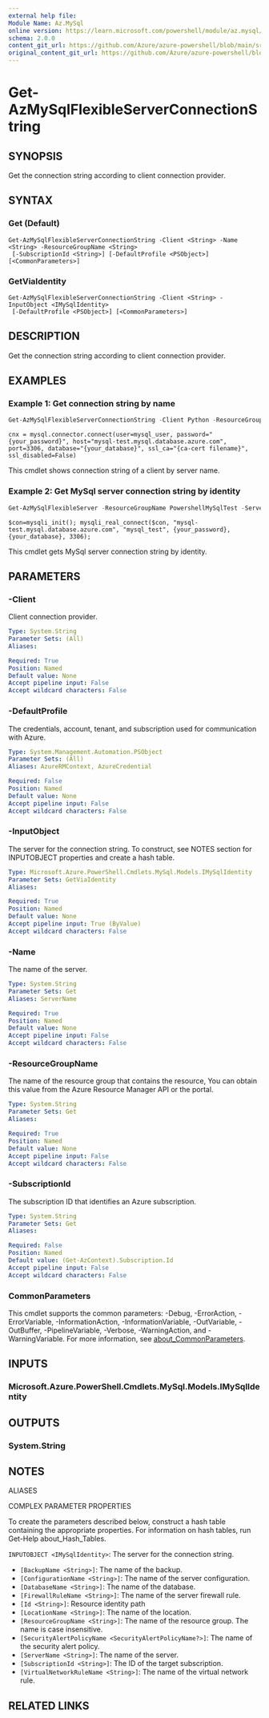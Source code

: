 ```yaml
---
external help file: 
Module Name: Az.MySql
online version: https://learn.microsoft.com/powershell/module/az.mysql/get-azmysqlflexibleserverconnectionstring
schema: 2.0.0
content_git_url: https://github.com/Azure/azure-powershell/blob/main/src/MySql/help/Get-AzMySqlFlexibleServerConnectionString.md
original_content_git_url: https://github.com/Azure/azure-powershell/blob/main/src/MySql/help/Get-AzMySqlFlexibleServerConnectionString.md
---
```


# Get-AzMySqlFlexibleServerConnectionString

## SYNOPSIS
Get the connection string according to client connection provider.

## SYNTAX

### Get (Default)
```
Get-AzMySqlFlexibleServerConnectionString -Client <String> -Name <String> -ResourceGroupName <String>
 [-SubscriptionId <String>] [-DefaultProfile <PSObject>] [<CommonParameters>]
```

### GetViaIdentity
```
Get-AzMySqlFlexibleServerConnectionString -Client <String> -InputObject <IMySqlIdentity>
 [-DefaultProfile <PSObject>] [<CommonParameters>]
```

## DESCRIPTION
Get the connection string according to client connection provider.

## EXAMPLES

### Example 1: Get connection string by name
```powershell
Get-AzMySqlFlexibleServerConnectionString -Client Python -ResourceGroupName PowershellMySqlTest -Name mysql-test
```

```output
cnx = mysql.connector.connect(user=mysql_user, password="{your_password}", host="mysql-test.mysql.database.azure.com", port=3306, database="{your_database}", ssl_ca="{ca-cert filename}", ssl_disabled=False)
```

This cmdlet shows connection string of a client by server name.

### Example 2: Get MySql server connection string by identity
```powershell
Get-AzMySqlFlexibleServer -ResourceGroupName PowershellMySqlTest -ServerName mysql-test | Get-AzMySqlFlexibleServerConnectionString -Client PHP
```

```output
$con=mysqli_init(); mysqli_real_connect($con, "mysql-test.mysql.database.azure.com", "mysql_test", {your_password}, {your_database}, 3306);
```

This cmdlet gets MySql server connection string by identity.

## PARAMETERS

### -Client
Client connection provider.

```yaml
Type: System.String
Parameter Sets: (All)
Aliases:

Required: True
Position: Named
Default value: None
Accept pipeline input: False
Accept wildcard characters: False
```

### -DefaultProfile
The credentials, account, tenant, and subscription used for communication with Azure.

```yaml
Type: System.Management.Automation.PSObject
Parameter Sets: (All)
Aliases: AzureRMContext, AzureCredential

Required: False
Position: Named
Default value: None
Accept pipeline input: False
Accept wildcard characters: False
```

### -InputObject
The server for the connection string.
To construct, see NOTES section for INPUTOBJECT properties and create a hash table.

```yaml
Type: Microsoft.Azure.PowerShell.Cmdlets.MySql.Models.IMySqlIdentity
Parameter Sets: GetViaIdentity
Aliases:

Required: True
Position: Named
Default value: None
Accept pipeline input: True (ByValue)
Accept wildcard characters: False
```

### -Name
The name of the server.

```yaml
Type: System.String
Parameter Sets: Get
Aliases: ServerName

Required: True
Position: Named
Default value: None
Accept pipeline input: False
Accept wildcard characters: False
```

### -ResourceGroupName
The name of the resource group that contains the resource, You can obtain this value from the Azure Resource Manager API or the portal.

```yaml
Type: System.String
Parameter Sets: Get
Aliases:

Required: True
Position: Named
Default value: None
Accept pipeline input: False
Accept wildcard characters: False
```

### -SubscriptionId
The subscription ID that identifies an Azure subscription.

```yaml
Type: System.String
Parameter Sets: Get
Aliases:

Required: False
Position: Named
Default value: (Get-AzContext).Subscription.Id
Accept pipeline input: False
Accept wildcard characters: False
```

### CommonParameters
This cmdlet supports the common parameters: -Debug, -ErrorAction, -ErrorVariable, -InformationAction, -InformationVariable, -OutVariable, -OutBuffer, -PipelineVariable, -Verbose, -WarningAction, and -WarningVariable. For more information, see [about_CommonParameters](http://go.microsoft.com/fwlink/?LinkID=113216).

## INPUTS

### Microsoft.Azure.PowerShell.Cmdlets.MySql.Models.IMySqlIdentity

## OUTPUTS

### System.String

## NOTES

ALIASES

COMPLEX PARAMETER PROPERTIES

To create the parameters described below, construct a hash table containing the appropriate properties. For information on hash tables, run Get-Help about_Hash_Tables.


`INPUTOBJECT <IMySqlIdentity>`: The server for the connection string.
  - `[BackupName <String>]`: The name of the backup.
  - `[ConfigurationName <String>]`: The name of the server configuration.
  - `[DatabaseName <String>]`: The name of the database.
  - `[FirewallRuleName <String>]`: The name of the server firewall rule.
  - `[Id <String>]`: Resource identity path
  - `[LocationName <String>]`: The name of the location.
  - `[ResourceGroupName <String>]`: The name of the resource group. The name is case insensitive.
  - `[SecurityAlertPolicyName <SecurityAlertPolicyName?>]`: The name of the security alert policy.
  - `[ServerName <String>]`: The name of the server.
  - `[SubscriptionId <String>]`: The ID of the target subscription.
  - `[VirtualNetworkRuleName <String>]`: The name of the virtual network rule.

## RELATED LINKS

